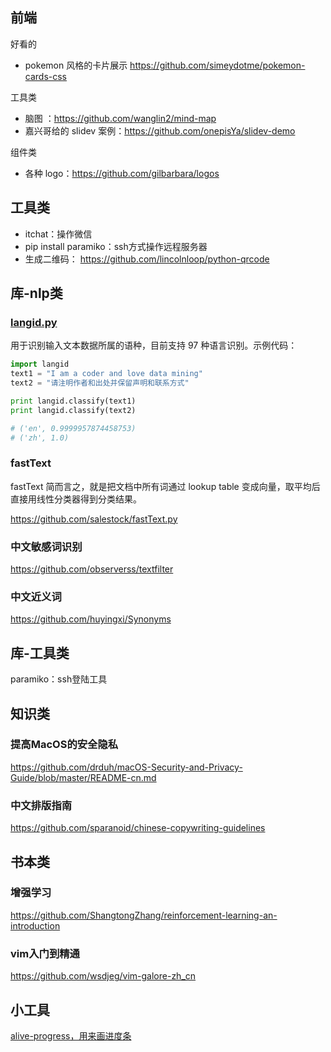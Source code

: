 ## 前端

好看的
- pokemon 风格的卡片展示 https://github.com/simeydotme/pokemon-cards-css

工具类
- 脑图 ：https://github.com/wanglin2/mind-map
- 嘉兴哥给的 slidev 案例：https://github.com/onepisYa/slidev-demo


组件类
- 各种 logo：https://github.com/gilbarbara/logos





## 工具类


- itchat：操作微信
- pip install paramiko：ssh方式操作远程服务器
- 生成二维码： https://github.com/lincolnloop/python-qrcode



## 库-nlp类
### [langid.py](https://github.com/saffsd/langid.py)


用于识别输入文本数据所属的语种，目前支持 97 种语言识别。示例代码：

```py
import langid
text1 = "I am a coder and love data mining"
text2 = "请注明作者和出处并保留声明和联系方式"

print langid.classify(text1)
print langid.classify(text2)

# ('en', 0.9999957874458753)
# ('zh', 1.0)
```


### fastText

fastText 简而言之，就是把文档中所有词通过 lookup table 变成向量，取平均后直接用线性分类器得到分类结果。

https://github.com/salestock/fastText.py


### 中文敏感词识别


https://github.com/observerss/textfilter

### 中文近义词

https://github.com/huyingxi/Synonyms

## 库-工具类
paramiko：ssh登陆工具



## 知识类

### 提高MacOS的安全隐私
https://github.com/drduh/macOS-Security-and-Privacy-Guide/blob/master/README-cn.md

### 中文排版指南

https://github.com/sparanoid/chinese-copywriting-guidelines


## 书本类
### 增强学习
https://github.com/ShangtongZhang/reinforcement-learning-an-introduction

### vim入门到精通

https://github.com/wsdjeg/vim-galore-zh_cn

## 小工具
[alive-progress，用来画进度条](https://github.com/rsalmei/alive-progress)
